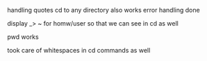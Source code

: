 handling quotes
cd to any directory also works
error handling done

display _>  ~ for homw/user  so that we can see in cd as well

pwd works


took care of whitespaces in cd commands as well
